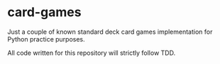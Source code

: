 # card-games
Just a couple of known standard deck card games implementation for Python practice purposes.

All code written for this repository will strictly follow TDD.